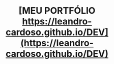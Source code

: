 
<br>

<center>

# [**MEU PORTFÓLIO**<br>https://leandro-cardoso.github.io/DEV](https://leandro-cardoso.github.io/DEV)

</center>

